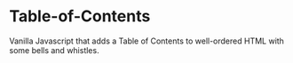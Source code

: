 # Table-of-Contents
Vanilla Javascript that adds a Table of Contents to well-ordered HTML with some bells and whistles.
